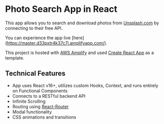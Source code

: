 # Photo Search App in React
This app allows you to search and download photos from [Unsplash.com](https://unsplash.com) by connecting to their free API. 

You can experience the app live [here] (https://master.d33pxtr4k37c7j.amplifyapp.com/).

This project is hosted with [AWS Amplify](https://aws.amazon.com/amplify/) and used [Create React App](https://github.com/facebook/create-react-app) as a template.

## Technical Features
- App uses React v16+, utilizes custom Hooks, Context, and runs entirely on Functional Components
- Connects to a RESTful backend API
- Infinite Scrolling
- Routing using [React-Router](https://reactrouter.com/)
- Modal functionality
- CSS animations and transitions
